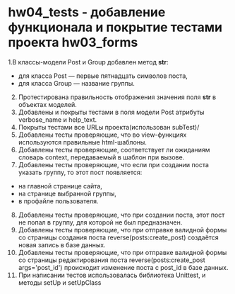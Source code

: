 # hw04_tests - добавление функционала и покрытие тестами проекта hw03_forms

1.В классы-модели Post и Group добавлен метод __str__:
  - для класса Post — первые пятнадцать символов поста,
  - для класса Group — название группы.
2. Протестирована правильность отображения значения поля __str__ в объектах моделей.
3. Добавлены и покрыты тестами в поля модели Post атрибуты verbose_name и help_text.
4. Покрыты тестами все URLы проекта(использован subTest)/
5. Добавлены тесты проверяющие, что во view-функциях используются правильные html-шаблоны.
6. Добавлены тесты проверяющие, соответствует ли ожиданиям словарь context, передаваемый в шаблон при вызове.
7. Добавлены тесты проверяющие, что если при создании поста указать группу, то этот пост появляется:
  - на главной странице сайта,
  - на странице выбранной группы,
  - в профайле пользователя.
8. Добавлены тесты проверяющие, что при создании поста, этот пост не попал в группу, для которой не был предназначен.
9. Добавлены тесты проверяющие, что при отправке валидной формы со страницы создания поста reverse(posts:create_post) создаётся новая запись в базе данных.
10. Добавлены тесты проверяющие, что при отправке валидной формы со страницы редактирования поста reverse(posts:create_post args='post_id') происходит изменение поста с post_id в базе данных.
11. При написании тестов использовалась библиотека Unittest, и методы setUp и setUpClass
